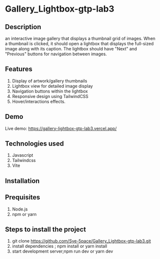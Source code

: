 # Gallery_Lightbox-gtp-lab3

## Description
an interactive image gallery that displays a thumbnail grid of images. When a thumbnail is clicked, it should open a lightbox that displays the full-sized image along with its caption. The lightbox should have "Next" and "Previous" buttons for navigation between images.

## Features
1. Display of artwork/gallery thumbnails
2. Lightbox view for detailed image display
3. Navigation buttons within the lightbox
4. Responsive design using TailwindCSS
5. Hover/interactions effects.

## Demo
Live demo: https://gallery-lightbox-gtp-lab3.vercel.app/

## Technologies used
1. Javascript
2. Tailwindcss
3. Vite

## Installation
## Prequisites
1. Node.js
2. npm or yarn
   
## Steps to install the project
1. git clone https://github.com/Sye-5pace/Gallery_Lightbox-gtp-lab3.git
2. install dependencies ; npm install or yarn install
3. start development server;npm run dev or yarn dev

